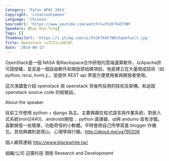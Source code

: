 ```yaml
---
Category: 'PyCon APAC 2014'
Copyright: 'creativeCommon'
Language: 'Chinese'
SourceUrl: 'https://www.youtube.com/watch?v=Fh2K7kkF7NM'
Speakers: [Kao Kuo-Tung]
Tags: []
ThumbnailUrl: 'https://i.ytimg.com/vi/Fh2K7kkF7NM/hqdefault.jpg'
Title: Openstack \u7C21\u4ECB\
date: '2014-08-13'
---
```

OpenStack是一個 NASA 和Rackspace合作研發的雲端運算‎軟件，以Apache許可證授權，並且是一個自由軟件和開放原始碼項目。他是建立在大量現成技術（如 python, iscsi, kvm)上，並提供 REST api 界面方便使用者與開發者使用。

這次演講會介紹 openstack 與 openstack 背後所採用的技術及架構。和追蹤 openstack source code 的經驗談。
    


About the speaker

目前工作使用 python + django 為主。主要興趣在程式語言與作業系統，對嵌入式系統(mini2440)、androidd開發 、python 直譯器、qt與 anduino 皆有涉獵。喜歡開發一些簡單，功能奇怪的小軟體。平時會把自己所學寫進 blogger 作備忘。其他興趣則是爬山、心理學與行銷。http://about.me/ya790206

個人網頁連結
http://www.blackwhite.tw/

組織/公司
迎廣科技
頭銜
Research and Developmemt